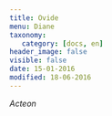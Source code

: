 ```yaml
---
title: Ovide 
menu: Diane
taxonomy:
   category: [docs, en]
header_image: false
visible: false
date: 15-01-2016
modified: 18-06-2016
---
```



*Acteon*